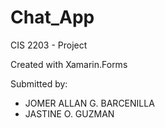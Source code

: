 # Chat_App
CIS 2203 - Project

Created with Xamarin.Forms

Submitted by:
- JOMER ALLAN G. BARCENILLA
- JASTINE O. GUZMAN
